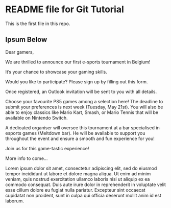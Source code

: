 # README file for Git Tutorial

This is the first file in this repo.

## Ipsum Below

Dear gamers,

 

We are thrilled to announce our first e-sports tournament in Belgium!

It’s your chance to showcase your gaming skills.

 

Would you like to participate? Please sign up by filling out this form.

Once registered, an Outlook invitation will be sent to you with all details.

 

Choose your favourite PS5 games among a selection here! The deadline to submit your preferences is next week (Tuesday, May 21st). You will also be able to enjoy classics like Mario Kart, Smash, or Mario Tennis that will be available on Nintendo Switch.

 

A dedicated organiser will oversee this tournament at a bar specialised in esports games (Meltdown bar). He will be available to support you throughout the event and ensure a smooth and fun experience for you!

 

Join us for this game-tastic experience!

 

More info to come…


Lorem ipsum dolor sit amet, consectetur adipiscing elit, sed do eiusmod tempor incididunt ut labore et dolore magna aliqua. Ut enim ad minim veniam, quis nostrud exercitation ullamco laboris nisi ut aliquip ex ea commodo consequat. Duis aute irure dolor in reprehenderit in voluptate velit esse cillum dolore eu fugiat nulla pariatur. Excepteur sint occaecat cupidatat non proident, sunt in culpa qui officia deserunt mollit anim id est laborum.